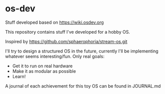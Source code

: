 # os-dev
Stuff developed based on https://wiki.osdev.org

This repository contains stuff I've developed for a hobby OS.

Inspired by https://github.com/sphaerophoria/stream-os.git

I'll try to design a structured OS in the future, currently I'll be implementing
whatever seems interesting/fun. Only real goals:

- Get it to run on real hardware
- Make it as modular as possible
- Learn!

A journal of each achievement for this toy OS can be found in JOURNAL.md
